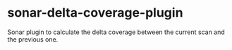 # sonar-delta-coverage-plugin
Sonar plugin to calculate the delta coverage between the current scan and the previous one.
